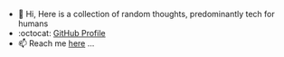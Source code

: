 - 👋 Hi, Here is a collection of random thoughts, predominantly tech for humans
- :octocat: [GitHub Profile](https://github.com/avanathan)
- 📫 Reach me [here](https://www.linkedin.com/in/avanathan/) ...

<!---
arunsblog/arunsblog is a ✨ special ✨ repository because its `README.md` (this file) appears on your GitHub profile.
You can click the Preview link to take a look at your changes.
--->
